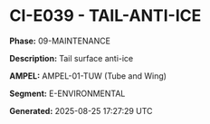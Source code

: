 # CI-E039 - TAIL-ANTI-ICE

**Phase:** 09-MAINTENANCE

**Description:** Tail surface anti-ice

**AMPEL:** AMPEL-01-TUW (Tube and Wing)

**Segment:** E-ENVIRONMENTAL

**Generated:** 2025-08-25 17:27:29 UTC
